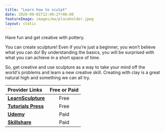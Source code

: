 ```yaml
---
title: "Learn how to sculpt"
date: 2020-09-01T12:49:27+06:00
featureImage: images/ma/placeholder.jpeg
layout: static
---
```


Have fun and get creative with pottery.

You can create sculpture! Even if you’re just a beginner, you won’t believe what you can do! By understanding the basics, you will be surprised with what you can achieve in a short space of time.

So, get creative and use sculpture as a way to take your mind off the world's problems and learn a new creative skill. Creating with clay is a great natural high and something we can all try.

| Provider Links      | Free or Paid  |  
| :-----------          | :--------------:      |  
| [**LearnSculpture**](https://learnsculpture.org/) | Free | 
| [**Tutorials Press**](https://tutorialspress.com/useful-sculpting-tutorials/) | Free | 
| [**Udemy**](https://www.udemy.com/course/easily-learn-sculpture-and-modeling-in-clay/) | Paid | 
| [**Skillshare**](https://www.skillshare.com/en/browse/sculpture) | Paid | 
  

<br/><br/>






